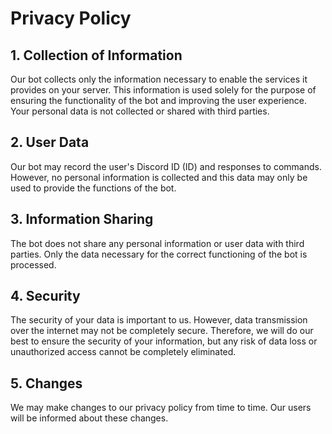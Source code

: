 # Privacy Policy
## 1. Collection of Information
Our bot collects only the information necessary to enable the services it provides on your server. This information is used solely for the purpose of ensuring the functionality of the bot and improving the user experience. Your personal data is not collected or shared with third parties.

## 2. User Data
Our bot may record the user's Discord ID (ID) and responses to commands. However, no personal information is collected and this data may only be used to provide the functions of the bot.

## 3. Information Sharing
The bot does not share any personal information or user data with third parties. Only the data necessary for the correct functioning of the bot is processed.

## 4. Security
The security of your data is important to us. However, data transmission over the internet may not be completely secure. Therefore, we will do our best to ensure the security of your information, but any risk of data loss or unauthorized access cannot be completely eliminated.

## 5. Changes
We may make changes to our privacy policy from time to time. Our users will be informed about these changes.
